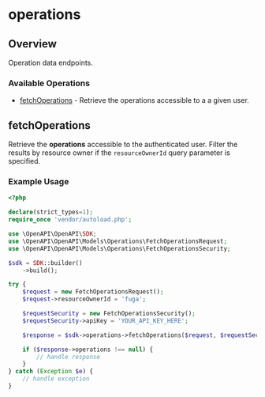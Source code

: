 # operations

## Overview

Operation data endpoints.

### Available Operations

* [fetchOperations](#fetchoperations) - Retrieve the operations accessible to a a given user.

## fetchOperations

Retrieve the **operations** accessible to the authenticated user. Filter the results by resource owner if the `resourceOwnerId` query parameter is specified.

### Example Usage

```php
<?php

declare(strict_types=1);
require_once 'vendor/autoload.php';

use \OpenAPI\OpenAPI\SDK;
use \OpenAPI\OpenAPI\Models\Operations\FetchOperationsRequest;
use \OpenAPI\OpenAPI\Models\Operations\FetchOperationsSecurity;

$sdk = SDK::builder()
    ->build();

try {
    $request = new FetchOperationsRequest();
    $request->resourceOwnerId = 'fuga';

    $requestSecurity = new FetchOperationsSecurity();
    $requestSecurity->apiKey = 'YOUR_API_KEY_HERE';

    $response = $sdk->operations->fetchOperations($request, $requestSecurity);

    if ($response->operations !== null) {
        // handle response
    }
} catch (Exception $e) {
    // handle exception
}
```
